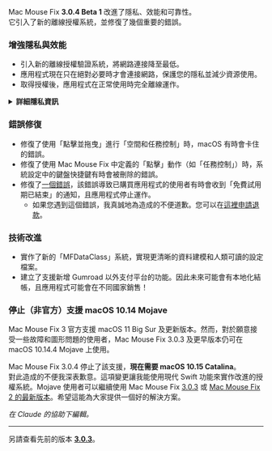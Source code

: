 Mac Mouse Fix **3.0.4 Beta 1** 改進了隱私、效能和可靠性。\
它引入了新的離線授權系統，並修復了幾個重要的錯誤。

### 增強隱私與效能

- 引入新的離線授權驗證系統，將網路連接降至最低。
- 應用程式現在只在絕對必要時才會連接網路，保護您的隱私並減少資源使用。
- 取得授權後，應用程式在正常使用時完全離線運作。

<details>
<summary><b>詳細隱私資訊</b></summary>
先前版本在每次啟動時都會線上驗證授權，這可能導致連接記錄被第三方伺服器（GitHub 和 Gumroad）儲存。新系統消除了不必要的連接 – 在初次授權啟用後，只有在本地授權資料損壞時才會連接網路。
<br><br>
雖然我個人從未記錄任何使用者行為，但先前的系統理論上允許第三方伺服器記錄 IP 位址和連接時間。Gumroad 也可能記錄您的授權金鑰，並可能將其與您購買 Mac Mouse Fix 時提供的個人資訊相關聯。
<br><br>
在建立原始授權系統時，我並未考慮這些細微的隱私問題，但現在，Mac Mouse Fix 已盡可能做到私密且不需要網路連接！
<br><br>
另請參閱 <a href=https://gumroad.com/privacy>Gumroad 的隱私政策</a>和我的這則 <a href=https://github.com/noah-nuebling/mac-mouse-fix/issues/976#issuecomment-2140955801>GitHub 評論</a>。

</details>

### 錯誤修復

- 修復了使用「點擊並拖曳」進行「空間和任務控制」時，macOS 有時會卡住的錯誤。
- 修復了使用 Mac Mouse Fix 中定義的「點擊」動作（如「任務控制」）時，系統設定中的鍵盤快捷鍵有時會被刪除的錯誤。
- 修復了[一個錯誤](https://github.com/noah-nuebling/mac-mouse-fix/issues?q=state%3Aopen%20label%3A%22%27Free%20days%20are%20over%27%20bug%22)，該錯誤導致已購買應用程式的使用者有時會收到「免費試用期已結束」的通知，且應用程式停止運作。
    - 如果您遇到這個錯誤，我真誠地為造成的不便道歉。您可以在[這裡申請退款](https://redirect.macmousefix.com/?message=&target=mmf-apply-for-refund)。

### 技術改進

- 實作了新的「MFDataClass」系統，實現更清晰的資料建模和人類可讀的設定檔案。
- 建立了支援新增 Gumroad 以外支付平台的功能。因此未來可能會有本地化結帳，且應用程式可能會在不同國家銷售！

### 停止（非官方）支援 macOS 10.14 Mojave

Mac Mouse Fix 3 官方支援 macOS 11 Big Sur 及更新版本。然而，對於願意接受一些故障和圖形問題的使用者，Mac Mouse Fix 3.0.3 及更早版本仍可在 macOS 10.14.4 Mojave 上使用。

Mac Mouse Fix 3.0.4 停止了該支援，**現在需要 macOS 10.15 Catalina**。\
對此造成的不便我深表歉意。這項變更讓我能使用現代 Swift 功能來實作改進的授權系統。Mojave 使用者可以繼續使用 Mac Mouse Fix [3.0.3](https://github.com/noah-nuebling/mac-mouse-fix/releases/tag/3.0.3) 或 [Mac Mouse Fix 2 的最新版本](https://redirect.macmousefix.com/?target=mmf2-latest)。希望這能為大家提供一個好的解決方案。

*在 Claude 的協助下編輯。*

---

另請查看先前的版本 [**3.0.3**](https://github.com/noah-nuebling/mac-mouse-fix/releases/tag/3.0.3)。